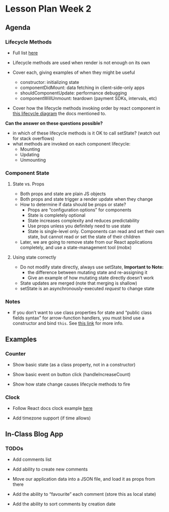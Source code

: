 # Lesson Plan Week 2

## Agenda

### Lifecycle Methods

- Full list [here](https://reactjs.org/docs/react-component.html)

- Lifecycle methods are used when render is not enough on its own

- Cover each, giving examples of when they might be useful
  - constructor: initializing state
  - componentDidMount: data fetching in client-side-only apps
  - shouldComponentUpdate: performance debugging
  - componentWillUnmount: teardown (payment SDKs, intervals, etc)

- Cover how the lifecycle methods invoking order by react component in [this lifecycle diagram](http://projects.wojtekmaj.pl/react-lifecycle-methods-diagram/) the docs mentioned to.

  
**Can the answer on these questions possible?**
  - in which of these lifecycle methods is it OK to call setState? (watch out for stack overflows)
  - what methods are invoked on each component lifecycle:
    - Mounting
    - Updating
    - Unmounting


### Component State

1. State vs. Props
    - Both props and state are plain JS objects
    - Both props and state trigger a render update when they change
    - How to determine if data should be props or state?
      - Props are “configuration options” for components
      - State is completely optional
      - State increases complexity and reduces predictability
      - Use props unless you definitely need to use state
      - State is single-level only. Components can read and set their own state, but cannot read or set the state of their children
    - Later, we are going to remove state from our React applications completely, and use a state-management tool (mobx)

2. Using state correctly
    - Do not modify state directly, always use setState, **Important to Note:**
        - the difference between mutating state and re-assigning it
        - Give an example of how mutating state directly doesn’t work
    - State updates are merged (note that merging is shallow)
    - setState is an asynchronously-executed _request_ to change state

### Notes

- If you don’t want to use class properties for state and “public class fields syntax” for arrow-function handlers, you must bind use a constructor and bind `this`. See [this link](https://reactjs.org/docs/handling-events.html) for more info.

## Examples

### Counter

- Show basic state (as a class property, not in a constructor)

- Show basic event on button click (handleIncreaseCount)

- Show how state change causes lifecycle methods to fire 

### Clock

- Follow React docs clock example [here](https://reactjs.org/docs/state-and-lifecycle.html)

- Add timezone support (if time allows)

## In-Class Blog App

### TODOs

- Add comments list

- Add ability to create new comments

- Move our application data into a JSON file, and load it as props from there

- Add the ability to “favourite” each comment (store this as local state)

- Add the ability to sort comments by creation date
